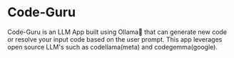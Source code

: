 # Code-Guru

Code-Guru is an LLM App built using Ollama🦙 that can generate new code or resolve your input code based on the user prompt.
This app leverages open source LLM's such as codellama(meta) and codegemma(google).
